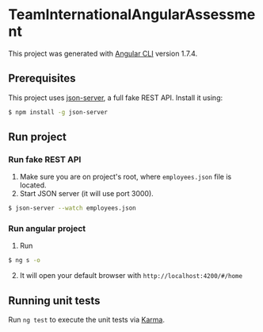 # TeamInternationalAngularAssessment

This project was generated with [Angular CLI](https://github.com/angular/angular-cli) version 1.7.4.

## Prerequisites

This project uses [json-server](https://github.com/typicode/json-server), a full fake REST API. Install it using:

```bash
$ npm install -g json-server
```


## Run project

### Run fake REST API 

1. Make sure you are on project's root, where `employees.json` file is located.
2. Start JSON server (it will use port 3000). 

```bash
$ json-server --watch employees.json
```

### Run angular project

1. Run
```bash
$ ng s -o
```
2. It will open your default browser with `http://localhost:4200/#/home`


## Running unit tests

Run `ng test` to execute the unit tests via [Karma](https://karma-runner.github.io).

